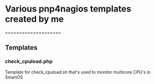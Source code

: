 # Various pnp4nagios templates created by me
====================


Templates
-------

### check_cpuload.php

Template for check_cpuload.sh that's used to monitor multicore CPU's in SmartOS